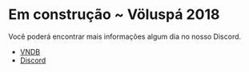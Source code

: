 # Em construção ~ Völuspá 2018

Você poderá encontrar mais informações algum dia no nosso Discord.

* <a href="https://vndb.org/p8485" target="_blank">VNDB</a>
* <a href="https://www.google.com.br/search?q=N%C3%A3o+%C3%A9+hoje+que+voc%C3%AA+encontrou+informa%C3%A7%C3%B5es&oq=N%C3%A3o+%C3%A9+hoje+que+voc%C3%AA+encontrou+informa%C3%A7%C3%B5es&aqs=chrome..69i57.6913j0j4&sourceid=chrome&ie=UTF-8" target="_blank">Discord</a>
